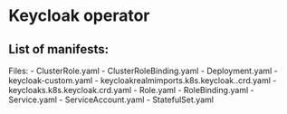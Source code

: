 # Keycloak operator

## List of manifests:

Files:
    - ClusterRole.yaml
    - ClusterRoleBinding.yaml
    - Deployment.yaml
    - keycloak-custom.yaml
    - keycloakrealmimports.k8s.keycloak..crd.yaml
    - keycloaks.k8s.keycloak.crd.yaml
    - Role.yaml
    - RoleBinding.yaml
    - Service.yaml
    - ServiceAccount.yaml
    - StatefulSet.yaml